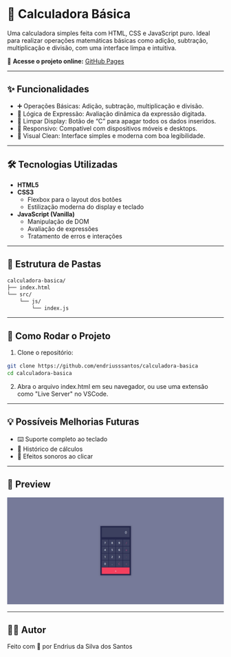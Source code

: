 # 🧮 Calculadora Básica

Uma calculadora simples feita com HTML, CSS e JavaScript puro. Ideal para realizar operações matemáticas básicas como adição, subtração, multiplicação e divisão, com uma interface limpa e intuitiva.

🔗 **Acesse o projeto online:** [GitHub Pages](https://endriusssantos.github.io/calculadora-basica/)

---

## ✨ Funcionalidades

- ➕ Operações Básicas: Adição, subtração, multiplicação e divisão.
- 🧠 Lógica de Expressão: Avaliação dinâmica da expressão digitada.
- 🧽 Limpar Display: Botão de “C” para apagar todos os dados inseridos.
- 📱 Responsivo: Compatível com dispositivos móveis e desktops.
- 🎨 Visual Clean: Interface simples e moderna com boa legibilidade.

---

## 🛠️ Tecnologias Utilizadas

- **HTML5**
- **CSS3**
  - Flexbox para o layout dos botões
  - Estilização moderna do display e teclado
- **JavaScript (Vanilla)**
  - Manipulação de DOM
  - Avaliação de expressões
  - Tratamento de erros e interações

---

## 📂 Estrutura de Pastas

```
calculadora-basica/
├── index.html
└── src/
    └── js/
        └── index.js
```

---

## 🚀 Como Rodar o Projeto

1. Clone o repositório:

```bash
git clone https://github.com/endriusssantos/calculadora-basica
cd calculadora-basica
```

2. Abra o arquivo index.html em seu navegador, ou use uma extensão como "Live Server" no VSCode.

---

## 💡 Possíveis Melhorias Futuras

- ⌨️ Suporte completo ao teclado
- 🧾 Histórico de cálculos
- 🎵 Efeitos sonoros ao clicar

---

## 📸 Preview

![Preview Calculadora Básica](./src/images/preview.png)

---

## 🧑‍💻 Autor

Feito com 💙 por Endrius da Silva dos Santos
